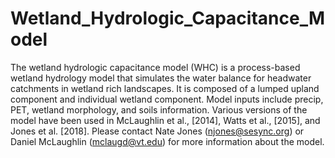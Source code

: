 # Wetland_Hydrologic_Capacitance_Model
The wetland hydrologic capacitance model (WHC) is a process-based wetland hydrology model that simulates the water balance for headwater catchments in wetland rich landscapes. It is composed of a lumped upland component and individual wetland component. Model inputs include precip, PET, wetland morphology, and soils information. Various versions of the model have been used in McLaughlin et al., [2014], Watts et al., [2015], and Jones et al. [2018]. Please contact Nate Jones (njones@sesync.org) or Daniel McLaughlin (mclaugd@vt.edu) for more information about the model.